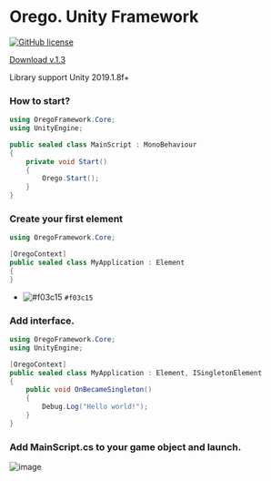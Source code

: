 # Orego. Unity Framework

[![GitHub license](https://img.shields.io/badge/license-Apache%20License%202.0-blue.svg?style=flat)](https://www.apache.org/licenses/LICENSE-2.0)

[Download v.1.3](https://github.com/StarKRE/Orego/releases/download/v.1.3/Orego.unitypackage)

Library support Unity 2019.1.8f+ 

### How to start?

```csharp
using OregoFramework.Core;
using UnityEngine;

public sealed class MainScript : MonoBehaviour
{
    private void Start()
    {
        Orego.Start();
    }
}
```

### Create your first element

```csharp
using OregoFramework.Core;

[OregoContext]
public sealed class MyApplication : Element
{
}
```

- ![#f03c15](https://via.placeholder.com/15/f03c15/000000?text=+) `#f03c15`

### Add interface.

```csharp
using OregoFramework.Core;
using UnityEngine;

[OregoContext]
public sealed class MyApplication : Element, ISingletonElement
{
    public void OnBecameSingleton()
    {
        Debug.Log("Hello world!");
    }
}
```

### Add MainScript.cs to your game object and launch.
![image](https://user-images.githubusercontent.com/22048950/87091531-7f718e80-c242-11ea-9579-229a38977b67.png)



